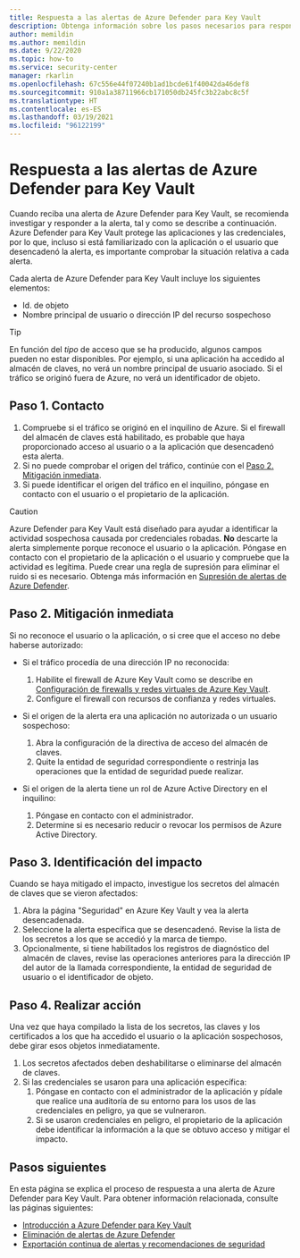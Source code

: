 ```yaml
---
title: Respuesta a las alertas de Azure Defender para Key Vault
description: Obtenga información sobre los pasos necesarios para responder a las alertas de Azure Defender para Key Vault.
author: memildin
ms.author: memildin
ms.date: 9/22/2020
ms.topic: how-to
ms.service: security-center
manager: rkarlin
ms.openlocfilehash: 67c556e44f07240b1ad1bcde61f40042da46def8
ms.sourcegitcommit: 910a1a38711966cb171050db245fc3b22abc8c5f
ms.translationtype: HT
ms.contentlocale: es-ES
ms.lasthandoff: 03/19/2021
ms.locfileid: "96122199"
---
```

# <a name="respond-to-azure-defender-for-key-vault-alerts"></a>Respuesta a las alertas de Azure Defender para Key Vault
Cuando reciba una alerta de Azure Defender para Key Vault, se recomienda investigar y responder a la alerta, tal y como se describe a continuación. Azure Defender para Key Vault protege las aplicaciones y las credenciales, por lo que, incluso si está familiarizado con la aplicación o el usuario que desencadenó la alerta, es importante comprobar la situación relativa a cada alerta.  

Cada alerta de Azure Defender para Key Vault incluye los siguientes elementos:

- Id. de objeto
- Nombre principal de usuario o dirección IP del recurso sospechoso

> [!TIP]
> En función del *tipo* de acceso que se ha producido, algunos campos pueden no estar disponibles. Por ejemplo, si una aplicación ha accedido al almacén de claves, no verá un nombre principal de usuario asociado. Si el tráfico se originó fuera de Azure, no verá un identificador de objeto.

## <a name="step-1-contact"></a>Paso 1. Contacto

1. Compruebe si el tráfico se originó en el inquilino de Azure. Si el firewall del almacén de claves está habilitado, es probable que haya proporcionado acceso al usuario o a la aplicación que desencadenó esta alerta.
1. Si no puede comprobar el origen del tráfico, continúe con el [Paso 2. Mitigación inmediata](#step-2-immediate-mitigation).
1. Si puede identificar el origen del tráfico en el inquilino, póngase en contacto con el usuario o el propietario de la aplicación. 

> [!CAUTION]
> Azure Defender para Key Vault está diseñado para ayudar a identificar la actividad sospechosa causada por credenciales robadas. **No** descarte la alerta simplemente porque reconoce el usuario o la aplicación. Póngase en contacto con el propietario de la aplicación o el usuario y compruebe que la actividad es legítima. Puede crear una regla de supresión para eliminar el ruido si es necesario. Obtenga más información en [Supresión de alertas de Azure Defender](alerts-suppression-rules.md).


## <a name="step-2-immediate-mitigation"></a>Paso 2. Mitigación inmediata 
Si no reconoce el usuario o la aplicación, o si cree que el acceso no debe haberse autorizado:

- Si el tráfico procedía de una dirección IP no reconocida:
    1. Habilite el firewall de Azure Key Vault como se describe en [Configuración de firewalls y redes virtuales de Azure Key Vault](../key-vault/general/network-security.md).
    1. Configure el firewall con recursos de confianza y redes virtuales.

- Si el origen de la alerta era una aplicación no autorizada o un usuario sospechoso:
    1. Abra la configuración de la directiva de acceso del almacén de claves.
    1. Quite la entidad de seguridad correspondiente o restrinja las operaciones que la entidad de seguridad puede realizar.  

- Si el origen de la alerta tiene un rol de Azure Active Directory en el inquilino:
    1. Póngase en contacto con el administrador.
    1. Determine si es necesario reducir o revocar los permisos de Azure Active Directory.

## <a name="step-3-identify-impact"></a>Paso 3. Identificación del impacto 
Cuando se haya mitigado el impacto, investigue los secretos del almacén de claves que se vieron afectados:
1. Abra la página "Seguridad" en Azure Key Vault y vea la alerta desencadenada.
1. Seleccione la alerta específica que se desencadenó.
    Revise la lista de los secretos a los que se accedió y la marca de tiempo.
1. Opcionalmente, si tiene habilitados los registros de diagnóstico del almacén de claves, revise las operaciones anteriores para la dirección IP del autor de la llamada correspondiente, la entidad de seguridad de usuario o el identificador de objeto.  

## <a name="step-4-take-action"></a>Paso 4. Realizar acción 
Una vez que haya compilado la lista de los secretos, las claves y los certificados a los que ha accedido el usuario o la aplicación sospechosos, debe girar esos objetos inmediatamente.

1. Los secretos afectados deben deshabilitarse o eliminarse del almacén de claves.
1. Si las credenciales se usaron para una aplicación específica:
    1. Póngase en contacto con el administrador de la aplicación y pídale que realice una auditoría de su entorno para los usos de las credenciales en peligro, ya que se vulneraron.
    1. Si se usaron credenciales en peligro, el propietario de la aplicación debe identificar la información a la que se obtuvo acceso y mitigar el impacto.


## <a name="next-steps"></a>Pasos siguientes

En esta página se explica el proceso de respuesta a una alerta de Azure Defender para Key Vault. Para obtener información relacionada, consulte las páginas siguientes:

- [Introducción a Azure Defender para Key Vault](defender-for-key-vault-introduction.md)
- [Eliminación de alertas de Azure Defender](alerts-suppression-rules.md)
- [Exportación continua de alertas y recomendaciones de seguridad](continuous-export.md)